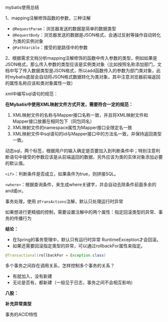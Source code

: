 mybatis使用总结

1、mapping注解修饰函数的参数，三种注解

- ``@RequestParam``：浏览器发送的数据是简单的数据类型
- ``@RequestBody``：浏览器发送的数据是JSON格式，会通过反射等操作自动转化为类的实例对象
- ``@PathVarible``：接受的是路径中的参数

2、根据需求文档分析mapping注解修饰的函数中传入参数的类型，例如如果是JSON格式，那么传入参数的类型应该是实例类对象（比如按照名称添加部门，文档中写了传入数据类型是JSON格式，所以add函数传入的参数为部门类对象，此时mybatis底层会自动将JSON格式数据转化为类对象，其中注意浏览器前端返回的属性名称应该和类对象属性一致）




xml中编写sql语句的规范：

**在Mybatis中使用XML映射文件方式开发，需要符合一定的规范：**

1. XML映射文件的名称与Mapper接口名称一致，并且将XML映射文件和Mapper接口放置在相同包下（同包同名）
2. XML映射文件的namespace属性为Mapper接口全限定名一致
3. XML映射文件中sql语句的id与Mapper接口中的方法名一致，并保持返回类型一致。


动态sql，两个标签，根据用户的输入确定是否要加入到判断条件中；特别注意判断语句中接受的参数应该是从前端返回的数据，另外应该为类的实体对象添加必要的默认值。


`<if>`：判断条件是否成立，如果条件为true，则拼接SQL。

`<where>`：根据查询条件，来生成where关键字，并会自动去除条件前面多余的and或or。



事务处理，使用 ``@TransActions``注解，默认只处理运行时异常

如果想进行更精细的控制，需要设置注解中的两个属性：指定回滚类型的异常、事务的传播行为

**结论：**

* 在Spring的事务管理中，默认只有运行时异常 RuntimeException才会回滚。
* 如果还需要回滚指定类型的异常，可以通过rollbackFor属性来指定。

```java
@Transactional(rollbackFor = Exception.class)
```

多个事务之间存在调用关系，怎样控制多个事务的关系？

* 有就加入，没有新建
* 无论是否有，都新建（一般见于日志，事务之间不会相互影响）





**八股：**

**补充异常类型**

事务的ACID特性
